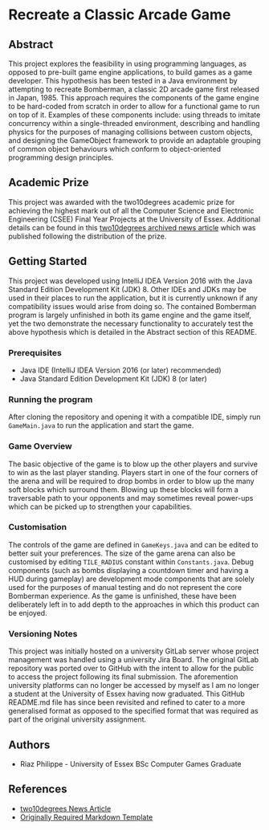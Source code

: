 # Recreate a Classic Arcade Game
## Abstract
This project explores the feasibility in using programming languages, as opposed to pre-built game engine applications, to build games as a game developer. This hypothesis has been tested in a Java environment by attempting to recreate Bomberman, a classic 2D arcade game first released in Japan, 1985. This approach requires the components of the game engine to be hard-coded from scratch in order to allow for a functional game to run on top of it. Examples of these components include: using threads to imitate concurrency within a single-threaded environment, describing and handling physics for the purposes of managing collisions between custom objects, and designing the GameObject framework to provide an adaptable grouping of common object behaviours which conform to object-oriented programming design principles.

## Academic Prize
This project was awarded with the two10degrees academic prize for achieving the highest mark out of all the Computer Science and Electronic Engineering (CSEE) Final Year Projects at the University of Essex. Additional details can be found in this [two10degrees archived news article](https://www.two10degrees.com/news/archives/08-2020) which was published following the distribution of the prize.

## Getting Started
This project was developed using IntelliJ IDEA Version 2016 with the Java Standard Edition Development Kit (JDK) 8. Other IDEs and JDKs may be used in their places to run the application, but it is currently unknown if any compatibility issues would arise from doing so. The contained Bomberman program is largely unfinished in both its game engine and the game itself, yet the two demonstrate the necessary functionality to accurately test the above hypothesis which is detailed in the Abstract section of this README.

### Prerequisites
- Java IDE (IntelliJ IDEA Version 2016 (or later) recommended)
- Java Standard Edition Development Kit (JDK) 8 (or later)

### Running the program
After cloning the repository and opening it with a compatible IDE, simply run `GameMain.java` to run the application and start the game.

### Game Overview
The basic objective of the game is to blow up the other players and survive to win as the last player standing. Players start in one of the four corners of the arena and will be required to drop bombs in order to blow up the many soft blocks which surround them. Blowing up these blocks will form a traversable path to your opponents and may sometimes reveal power-ups which can be picked up to strengthen your capabilities.

### Customisation
The controls of the game are defined in `GameKeys.java` and can be edited to better suit your preferences. The size of the game arena can also be customised by editing `TILE_RADIUS` constant within `Constants.java`. Debug components (such as bombs displaying a countdown timer and having a HUD during gameplay) are development mode components that are solely used for the purposes of manual testing and do not represent the core Bomberman experience. As the game is unfinished, these have been deliberately left in to add depth to the approaches in which this product can be enjoyed.

### Versioning Notes
This project was initially hosted on a university GitLab server whose project management was handled using a university Jira Board. The original GitLab repository was ported over to GitHub with the intent to allow for the public to access the project following its final submission. The aforemention university platforms can no longer be accessed by myself as I am no longer a student at the University of Essex having now graduated. This GitHub README.md file has since been revisited and refined to cater to a more generalised format as opposed to the specified format that was required as part of the original university assignment.

## Authors
* Riaz Philippe - University of Essex BSc Computer Games Graduate

## References
* [two10degrees News Article](https://www.two10degrees.com/news/archives/08-2020)
* [Originally Required Markdown Template](https://cseegit.essex.ac.uk/snippets/8)
